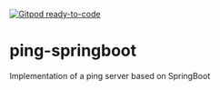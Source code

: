 [![Gitpod ready-to-code](https://img.shields.io/badge/Gitpod-ready--to--code-blue?logo=gitpod)](https://gitpod.io/#https://github.com/qrider71/ping-springboot)

# ping-springboot
Implementation of a ping server based on SpringBoot
